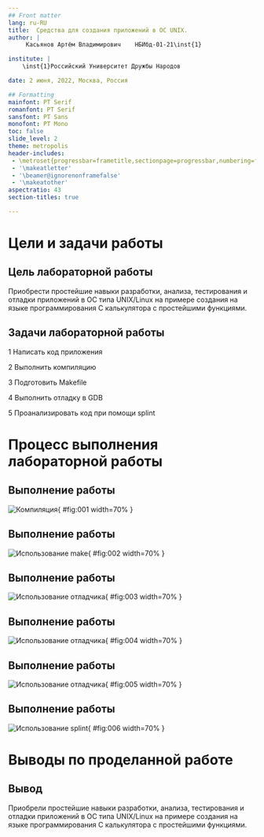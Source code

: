```yaml
---
## Front matter
lang: ru-RU
title:  Средства для создания приложений в ОС UNIX.
author: |
	 Касьянов Артём Владимирович	НБИбд-01-21\inst{1}

institute: |
	\inst{1}Российский Университет Дружбы Народов

date: 2 июня, 2022, Москва, Россия

## Formatting
mainfont: PT Serif
romanfont: PT Serif
sansfont: PT Sans
monofont: PT Mono
toc: false
slide_level: 2
theme: metropolis
header-includes: 
 - \metroset{progressbar=frametitle,sectionpage=progressbar,numbering=fraction}
 - '\makeatletter'
 - '\beamer@ignorenonframefalse'
 - '\makeatother'
aspectratio: 43
section-titles: true

---
```


# Цели и задачи работы

## Цель лабораторной работы

Приобрести простейшие навыки разработки, анализа, тестирования и отладки приложений в ОС типа UNIX/Linux на примере создания на языке программирования С калькулятора с простейшими функциями.

## Задачи лабораторной работы

1 Написать код приложения

2 Выполнить компиляцию

3 Подготовить Makefile

4 Выполнить отладку в GDB

5 Проанализировать код при помощи splint

# Процесс выполнения лабораторной работы

## Выполнение работы

![Компиляция](image/01.png){ #fig:001 width=70% }

## Выполнение работы

![Использование make](image/02.png){ #fig:002 width=70% }

## Выполнение работы

![Использование отладчика](image/03.png){ #fig:003 width=70% }

## Выполнение работы

![Использование отладчика](image/04.png){ #fig:004 width=70% }

## Выполнение работы

![Использование отладчика](image/05.png){ #fig:005 width=70% }

## Выполнение работы

![Использование splint](image/06.png){ #fig:006 width=70% }

# Выводы по проделанной работе

## Вывод

Приобрели простейшие навыки разработки, анализа, тестирования и отладки приложений в ОС типа UNIX/Linux на примере создания на языке программирования С калькулятора с простейшими функциями.